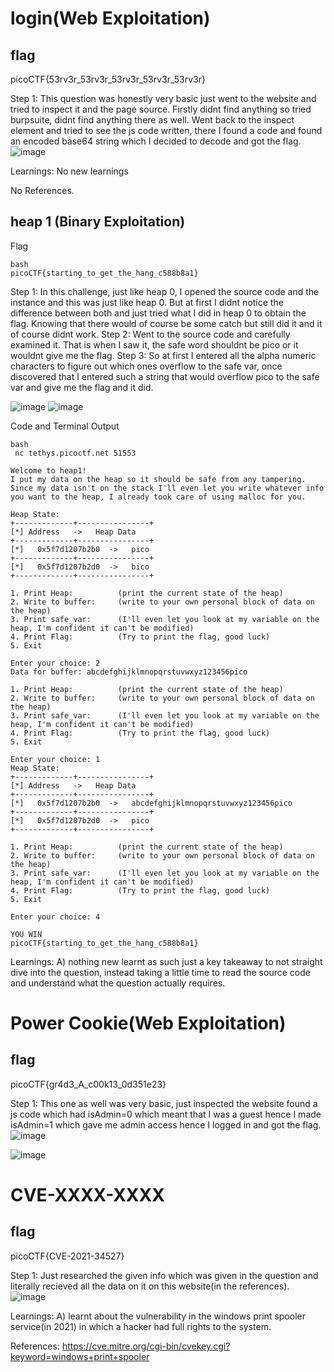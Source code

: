 # login(Web Exploitation)
## flag
picoCTF{53rv3r_53rv3r_53rv3r_53rv3r_53rv3r}

Step 1:
This question was honestly very basic just went to the website and tried to inspect it and the page source.
Firstly didnt find anything so tried burpsuite, didnt find anything there as well.
Went back to the inspect element and tried to see the js code written, there I found a code and found an encoded base64 string which I decided to decode and got the flag.
![image](https://github.com/user-attachments/assets/48051a73-999a-45b3-a8f4-560249fd6d70)

Learnings:
No new learnings


No References.

## heap 1 (Binary Exploitation)

Flag
~~~
bash
picoCTF{starting_to_get_the_hang_c588b8a1}
~~~


Step 1:
In this challenge, just like heap 0, I opened the source code and the instance and this was just like heap 0.
But at first I didnt notice the difference between both and just tried what I did in heap 0 to obtain the flag.
Knowing that there would of course be some catch but still did it and it of course didnt work.
Step 2:
Went to the source code and carefully examined it.
That is when I saw it, the safe word shouldnt be pico or it wouldnt give me the flag.
Step 3:
So at first I entered all the alpha numeric characters to figure out which ones overflow to the safe var, once discovered that I entered such a string that would overflow pico to the safe var and give me the flag and it did.

![image](https://github.com/user-attachments/assets/f1dd9d56-e857-4663-931d-1f261ae7aea9)
![image](https://github.com/user-attachments/assets/144bccb4-0f7d-4d23-b4bd-1fc07cb58597)


Code and Terminal Output
~~~
bash
 nc tethys.picoctf.net 51553

Welcome to heap1!
I put my data on the heap so it should be safe from any tampering.
Since my data isn't on the stack I'll even let you write whatever info you want to the heap, I already took care of using malloc for you.

Heap State:
+-------------+----------------+
[*] Address   ->   Heap Data
+-------------+----------------+
[*]   0x5f7d1207b2b0  ->   pico
+-------------+----------------+
[*]   0x5f7d1207b2d0  ->   bico
+-------------+----------------+

1. Print Heap:          (print the current state of the heap)
2. Write to buffer:     (write to your own personal block of data on the heap)
3. Print safe_var:      (I'll even let you look at my variable on the heap, I'm confident it can't be modified)
4. Print Flag:          (Try to print the flag, good luck)
5. Exit

Enter your choice: 2
Data for buffer: abcdefghijklmnopqrstuvwxyz123456pico

1. Print Heap:          (print the current state of the heap)
2. Write to buffer:     (write to your own personal block of data on the heap)
3. Print safe_var:      (I'll even let you look at my variable on the heap, I'm confident it can't be modified)
4. Print Flag:          (Try to print the flag, good luck)
5. Exit

Enter your choice: 1
Heap State:
+-------------+----------------+
[*] Address   ->   Heap Data
+-------------+----------------+
[*]   0x5f7d1207b2b0  ->   abcdefghijklmnopqrstuvwxyz123456pico
+-------------+----------------+
[*]   0x5f7d1207b2d0  ->   pico
+-------------+----------------+

1. Print Heap:          (print the current state of the heap)
2. Write to buffer:     (write to your own personal block of data on the heap)
3. Print safe_var:      (I'll even let you look at my variable on the heap, I'm confident it can't be modified)
4. Print Flag:          (Try to print the flag, good luck)
5. Exit

Enter your choice: 4

YOU WIN
picoCTF{starting_to_get_the_hang_c588b8a1}
~~~


Learnings:
A) nothing new learnt as such just a key takeaway to not straight dive into the question, instead taking a little time to read the source code and understand what the question actually requires.



# Power Cookie(Web Exploitation)
## flag
picoCTF{gr4d3_A_c00k13_0d351e23}

Step 1: This one as well was very basic, just inspected the website found a js code which had isAdmin=0 which meant that I was a guest hence I made isAdmin=1 which gave me admin access hence I logged in and got the flag.
![image](https://github.com/user-attachments/assets/23d6dfc0-b24b-4fc8-89a8-de14ca321aa5)


![image](https://github.com/user-attachments/assets/2a6eb9b4-9419-44d7-a953-20ef8b0998c3)

# CVE-XXXX-XXXX
## flag
picoCTF{CVE-2021-34527}

Step 1:
Just researched the given info which was given in the question and literally recieved all the data on it on this website(in the references).
![image](https://github.com/user-attachments/assets/217c3cf6-e6fd-41ba-9478-eaf395b0cd0a)

Learnings:
A) learnt about the vulnerability in the windows print spooler service(in 2021) in which a hacker had full rights to the system.

References:
https://cve.mitre.org/cgi-bin/cvekey.cgi?keyword=windows+print+spooler



